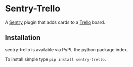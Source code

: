 Sentry-Trello
=============
A [Sentry](https://www.getsentry.com/) plugin that adds cards to a [Trello](https://trello.com) board.

Installation
------------
sentry-trello is available via PyPI, the python package index.

To install simple type `pip install sentry-trello`.
